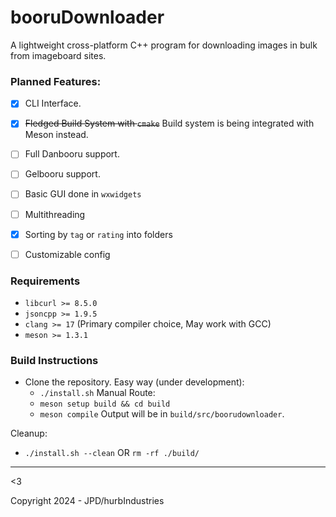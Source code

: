 # booruDownloader

A lightweight cross-platform C++ program for downloading images in bulk from imageboard sites.

### Planned Features:

* [X] CLI Interface.
* [X] ~~Fledged Build System with `cmake`~~ Build system is being integrated with Meson instead.
* [ ] Full Danbooru support.
* [ ] Gelbooru support.
* [ ] Basic GUI done in `wxwidgets`
* [ ] Multithreading
* [X] Sorting by `tag` or `rating` into folders
* [ ] Customizable config


### Requirements

* `libcurl >= 8.5.0`
* `jsoncpp >= 1.9.5`
* `clang >= 17` (Primary compiler choice, May work with GCC)
* `meson >= 1.3.1`


### Build Instructions
- Clone the repository.
  Easy way (under development):
  - `./install.sh`
  Manual Route:
  - `meson setup build && cd build`
  - `meson compile`
  Output will be in `build/src/boorudownloader`.

Cleanup:
  - `./install.sh --clean` OR `rm -rf ./build/`
--- 

<3

Copyright 2024 - JPD/hurbIndustries
